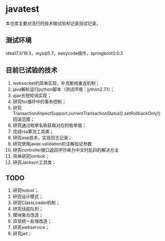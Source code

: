 # javatest
本仓库主要对流行的技术做试验和记录测试记录，
## 测试环境
idea17.3/18.3，mysql5.7，easycode插件，springboot2.0.3

## 目前已试验的技术
1. websocket的简单实现，补充断线重连机制；
2. java解析运行python脚本（测试环境：jython2.7.1）；
3. ajax长短轮询实现；
4. 研究for循环中的事务控制；
5. 研究TransactionAspectSupport.currentTransactionStatus().setRollbackOnly()回滚范围；
6. 研究通过枚举名称获取对应的枚举值；
7. 完成rsa算法工具类；
8. 研究aop技术，实现日志记录；
9. 研究使用javax.validation的注解验证参数
10. 研究controller接口返回字符串为中文时乱码的解决方法
11. 简单研究lombok；
12. 研究Jackson工具类；

## TODO
1. 研究hutool；
2. 研究设计模式；
3. 研究ClassLoader机制；
4. 研究线程队列；
6. 模块聚合改造；
7. 异常统一处理改造；
8. 研究webservice；
9. 研究jwt；
